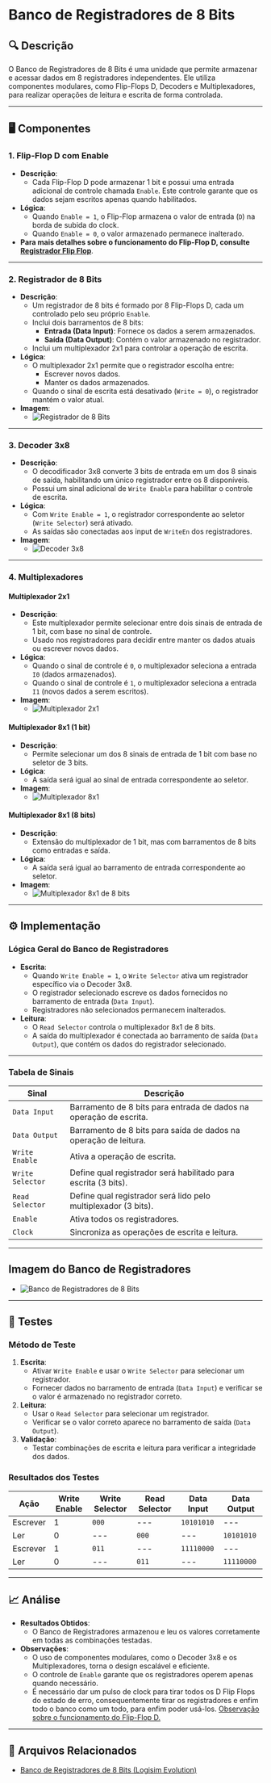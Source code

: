# Banco de Registradores de 8 Bits

## 🔍 Descrição

O Banco de Registradores de 8 Bits é uma unidade que permite armazenar e acessar dados em 8 registradores independentes. Ele utiliza componentes modulares, como Flip-Flops D, Decoders e Multiplexadores, para realizar operações de leitura e escrita de forma controlada.

---

## 🖥️ Componentes

### 1. Flip-Flop D com Enable

- **Descrição**:
  - Cada Flip-Flop D pode armazenar 1 bit e possui uma entrada adicional de controle chamada `Enable`. Este controle garante que os dados sejam escritos apenas quando habilitados.
- **Lógica**:
  - Quando `Enable = 1`, o Flip-Flop armazena o valor de entrada (`D`) na borda de subida do clock.
  - Quando `Enable = 0`, o valor armazenado permanece inalterado.
- **Para mais detalhes sobre o funcionamento do Flip-Flop D, consulte [Registrador Flip Flop](./registrador-flip-flop.md)**.

---

### 2. Registrador de 8 Bits

- **Descrição**:
  - Um registrador de 8 bits é formado por 8 Flip-Flops D, cada um controlado pelo seu próprio `Enable`.
  - Inclui dois barramentos de 8 bits:
    - **Entrada (Data Input)**: Fornece os dados a serem armazenados.
    - **Saída (Data Output)**: Contém o valor armazenado no registrador.
  - Inclui um multiplexador 2x1 para controlar a operação de escrita.
- **Lógica**:
  - O multiplexador 2x1 permite que o registrador escolha entre:
    - Escrever novos dados.
    - Manter os dados armazenados.
  - Quando o sinal de escrita está desativado (`Write = 0`), o registrador mantém o valor atual.
- **Imagem**:
  - ![Registrador de 8 Bits](../images/register_8_bits.png)

---

### 3. Decoder 3x8

- **Descrição**:
  - O decodificador 3x8 converte 3 bits de entrada em um dos 8 sinais de saída, habilitando um único registrador entre os 8 disponíveis.
  - Possui um sinal adicional de `Write Enable` para habilitar o controle de escrita.
- **Lógica**:
  - Com `Write Enable = 1`, o registrador correspondente ao seletor (`Write Selector`) será ativado.
  - As saídas são conectadas aos input de `WriteEn` dos registradores.
- **Imagem**:
  - ![Decoder 3x8](../images/decoder_3x8.png)

---

### 4. Multiplexadores

#### Multiplexador 2x1

- **Descrição**:
  - Este multiplexador permite selecionar entre dois sinais de entrada de 1 bit, com base no sinal de controle.
  - Usado nos registradores para decidir entre manter os dados atuais ou escrever novos dados.
- **Lógica**:
  - Quando o sinal de controle é `0`, o multiplexador seleciona a entrada `I0` (dados armazenados).
  - Quando o sinal de controle é `1`, o multiplexador seleciona a entrada `I1` (novos dados a serem escritos).
- **Imagem**:
  - ![Multiplexador 2x1](../images/multiplexer_2x1.png)

#### Multiplexador 8x1 (1 bit)

- **Descrição**:
  - Permite selecionar um dos 8 sinais de entrada de 1 bit com base no seletor de 3 bits.
- **Lógica**:
  - A saída será igual ao sinal de entrada correspondente ao seletor.
- **Imagem**:
  - ![Multiplexador 8x1](../images/multiplexer_8x1_1bit.png)

#### Multiplexador 8x1 (8 bits)

- **Descrição**:
  - Extensão do multiplexador de 1 bit, mas com barramentos de 8 bits como entradas e saída.
- **Lógica**:
  - A saída será igual ao barramento de entrada correspondente ao seletor.
- **Imagem**:
  - ![Multiplexador 8x1 de 8 bits](../images/multiplexer_8x1_8bits.png)

---

## ⚙️ Implementação

### Lógica Geral do Banco de Registradores

- **Escrita**:
  - Quando `Write Enable = 1`, o `Write Selector` ativa um registrador específico via o Decoder 3x8.
  - O registrador selecionado escreve os dados fornecidos no barramento de entrada (`Data Input`).
  - Registradores não selecionados permanecem inalterados.
- **Leitura**:
  - O `Read Selector` controla o multiplexador 8x1 de 8 bits.
  - A saída do multiplexador é conectada ao barramento de saída (`Data Output`), que contém os dados do registrador selecionado.

---

### Tabela de Sinais

| Sinal            | Descrição                                                          |
| ---------------- | ------------------------------------------------------------------ |
| `Data Input`     | Barramento de 8 bits para entrada de dados na operação de escrita. |
| `Data Output`    | Barramento de 8 bits para saída de dados na operação de leitura.   |
| `Write Enable`   | Ativa a operação de escrita.                                       |
| `Write Selector` | Define qual registrador será habilitado para escrita (3 bits).     |
| `Read Selector`  | Define qual registrador será lido pelo multiplexador (3 bits).     |
| `Enable`         | Ativa todos os registradores.                                      |
| `Clock`          | Sincroniza as operações de escrita e leitura.                      |

---

## Imagem do Banco de Registradores

- ![Banco de Registradores de 8 Bits](../images/banco_registradores_8bits.png)

---

## 🔬 Testes

### Método de Teste

1. **Escrita**:
   - Ativar `Write Enable` e usar o `Write Selector` para selecionar um registrador.
   - Fornecer dados no barramento de entrada (`Data Input`) e verificar se o valor é armazenado no registrador correto.
2. **Leitura**:
   - Usar o `Read Selector` para selecionar um registrador.
   - Verificar se o valor correto aparece no barramento de saída (`Data Output`).
3. **Validação**:
   - Testar combinações de escrita e leitura para verificar a integridade dos dados.

### Resultados dos Testes

| Ação     | Write Enable | Write Selector | Read Selector | Data Input | Data Output |
| -------- | ------------ | -------------- | ------------- | ---------- | ----------- |
| Escrever | 1            | `000`          | ---           | `10101010` | ---         |
| Ler      | 0            | ---            | `000`         | ---        | `10101010`  |
| Escrever | 1            | `011`          | ---           | `11110000` | ---         |
| Ler      | 0            | ---            | `011`         | ---        | `11110000`  |

---

## 📈 Análise

- **Resultados Obtidos**:
  - O Banco de Registradores armazenou e leu os valores corretamente em todas as combinações testadas.
- **Observações**:
  - O uso de componentes modulares, como o Decoder 3x8 e os Multiplexadores, torna o design escalável e eficiente.
  - O controle de `Enable` garante que os registradores operem apenas quando necessário.
  - É necessário dar um pulso de clock para tirar todos os D Flip Flops do estado de erro, consequentemente tirar os registradores e enfim todo o banco como um todo, para enfim poder usá-los. [Observação sobre o funcionamento do Flip-Flop D.](./registrador-flip-flop.md#observações)

---

## 📂 Arquivos Relacionados

- [Banco de Registradores de 8 Bits (Logisim Evolution)](../src/banco_registradores_8bits.circ)
